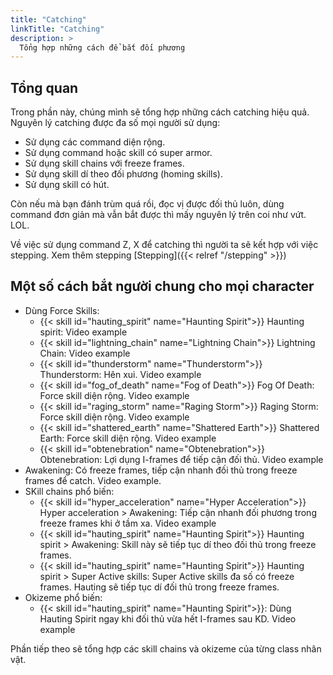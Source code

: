 ```yaml
---
title: "Catching"
linkTitle: "Catching"
description: >
  Tổng hợp những cách để bắt đối phương
---
```


## Tổng quan
Trong phần này, chúng mình sẽ tổng hợp những cách catching hiệu quả. 
Nguyên lý catching được đa số mọi người sử dụng:
- Sử dụng các command diện rộng.
- Sử dụng command hoặc skill có super armor.
- Sử dụng skill chains với freeze frames.
- Sử dụng skill dí theo đối phương (homing skills).
- Sử dụng skill có hút.

Còn nếu mà bạn đánh trùm quá rồi, đọc vị được đối thủ luôn, dùng command đơn giản mà vẫn bắt được thì mấy nguyên lý trên coi như vứt. LOL.

Về việc sử dụng command Z, X để catching thì người ta sẽ kết hợp với việc stepping. Xem thêm stepping [Stepping]({{< relref "/stepping" >}})

## Một số cách bắt người chung cho mọi character
- Dùng Force Skills:
  - {{< skill id="hauting_spirit" name="Haunting Spirit">}} Haunting spirit: Video example
  - {{< skill id="lightning_chain" name="Lightning Chain">}} Lightning Chain: Video example
  - {{< skill id="thunderstorm" name="Thunderstorm">}} Thunderstorm: Hên xui. Video example
  - {{< skill id="fog_of_death" name="Fog of Death">}} Fog Of Death: Force skill diện rộng. Video example
  - {{< skill id="raging_storm" name="Raging Storm">}} Raging Storm: Force skill diện rộng. Video example
  - {{< skill id="shattered_earth" name="Shattered Earth">}} Shattered Earth: Force skill diện rộng. Video example
  - {{< skill id="obtenebration" name="Obtenebration">}} Obtenebration: Lợi dụng I-frames để tiếp cận đối thủ. Video example
- Awakening: Có freeze frames, tiếp cận nhanh đối thủ trong freeze frames để catch. Video example.
- SKill chains phổ biến:
  - {{< skill id="hyper_acceleration" name="Hyper Acceleration">}} Hyper acceleration > Awakening: Tiếp cận nhanh đối phương trong freeze frames khi ở tầm xa. Video example
  - {{< skill id="hauting_spirit" name="Haunting Spirit">}} Haunting spirit > Awakening: Skill này sẽ tiếp tục dí theo đối thủ trong freeze frames.
  - {{< skill id="hauting_spirit" name="Haunting Spirit">}} Haunting spirit > Super Active skills: Super Active skills đa số có freeze frames. Hauting sẽ tiếp tục dí đối thủ trong freeze frames.
- Okizeme phổ biến:
  - {{< skill id="hauting_spirit" name="Haunting Spirit">}}: Dùng Hauting  Spirit ngay khi đối thủ vừa hết I-frames sau KD. Video example

Phần tiếp theo sẽ tổng hợp các skill chains và okizeme của từng class nhân vật.